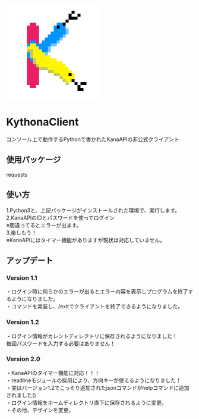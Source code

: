 ![Test Image 1](https://github.com/Budobudou/Kythonaclient/blob/main/Kythona256.png?raw=true)
# KythonaClient
コンソール上で動作するPythonで書かれたKanaAPIの非公式クライアント
## 使用パッケージ
requests
## 使い方
1.Python3と、上記パッケージがインストールされた環境で、実行します。  
2.KanaAPIのIDとパスワードを使ってログイン  
※間違ってるとエラーが出ます。  
3.楽しもう！  
※KanaAPIにはタイマー機能がありますが現状は対応していません。  
## アップデート
### Version 1.1
・ログイン時に何らかのエラーが出るとエラー内容を表示しプログラムを終了するようになりました。  
・コマンドを実装し、/exitでクライアントを終了できるようになりました。
### Version 1.2
・ログイン情報がカレントディレクトリに保存されるようになりました！  
毎回パスワードを入力する必要はありません！  
### Version 2.0
・KanaAPIのタイマー機能に対応！！！  
・readlineモジュールの採用により、方向キーが使えるようになりました！  
・実はバージョン1.2でこっそり追加されたjsonコマンドがhelpコマンドに追加されました()  
・ログイン情報をホームディレクトリ直下に保存されるように変更。  
・その他、デザインを変更。  
